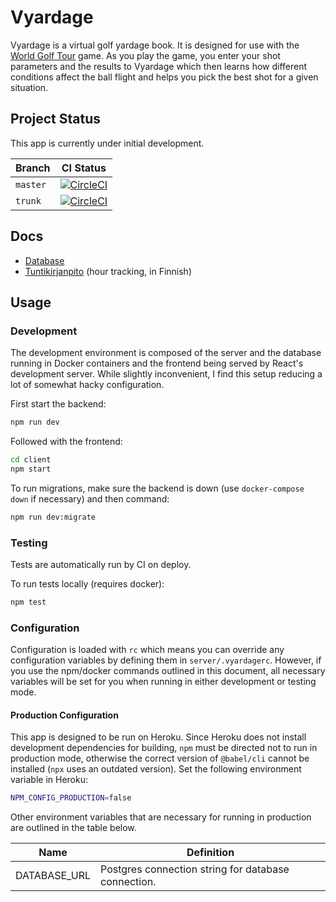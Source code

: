 # Vyardage

Vyardage is a virtual golf yardage book. It is designed for use with the [World Golf Tour](https://www.wgt.com/) game. As you play the game, you enter your shot parameters and the results to Vyardage which then learns how different conditions affect the ball flight and helps you pick the best shot for a given situation.

## Project Status

This app is currently under initial development.

Branch|CI Status
-|-
`master`|[![CircleCI](https://circleci.com/gh/joonashak/vyardage/tree/master.svg?style=svg)](https://app.circleci.com/pipelines/github/joonashak/vyardage?branch=master)
`trunk`|[![CircleCI](https://circleci.com/gh/joonashak/vyardage/tree/trunk.svg?style=svg)](https://app.circleci.com/pipelines/github/joonashak/vyardage?branch=trunk)

## Docs

- [Database](docs/Database.md)
- [Tuntikirjanpito](docs/Tuntikirjanpito.md) (hour tracking, in Finnish)

## Usage

### Development

The development environment is composed of the server and the database running in Docker containers and the frontend being served by React's development server. While slightly inconvenient, I find this setup reducing a lot of somewhat hacky configuration.

First start the backend:

```bash
npm run dev
```

Followed with the frontend:

```bash
cd client
npm start
```

To run migrations, make sure the backend is down (use `docker-compose down` if necessary) and then command:

```bash
npm run dev:migrate
```

### Testing

Tests are automatically run by CI on deploy.

To run tests locally (requires docker):

```bash
npm test
```

### Configuration

Configuration is loaded with `rc` which means you can override any configuration variables by defining them in `server/.vyardagerc`. However, if you use the npm/docker commands outlined in this document, all necessary variables will be set for you when running in either development or testing mode.

#### Production Configuration

This app is designed to be run on Heroku. Since Heroku does not install development dependencies for building, `npm` must be directed not to run in production mode, otherwise the correct version of `@babel/cli` cannot be installed (`npx` uses an outdated version). Set the following environment variable in Heroku:

```bash
NPM_CONFIG_PRODUCTION=false
```

Other environment variables that are necessary for running in production are outlined in the table below.

Name|Definition
-|-
DATABASE_URL|Postgres connection string for database connection.
